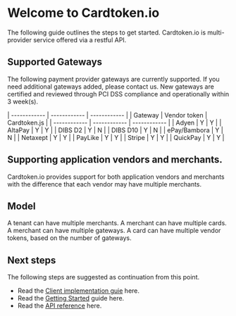 # Welcome to Cardtoken.io
The following guide outlines the steps to get started. Cardtoken.io is multi-provider service offered via a restful API.

## Supported Gateways
The following payment provider gateways are currently supported. If you need additional gateways added, please contact us. New gateways are certified and reviewed through PCI DSS compliance and operationally within 3 week(s).

| ------------ | ------------ | ------------ |
| Gateway      | Vendor token | Cardtoken.js |
| ------------ | ------------ | ------------ |
| Adyen        | Y | Y |
| AltaPay      | Y | Y |
| DIBS D2      | Y | N |
| DIBS D10     | Y | N |
| ePay/Bambora | Y | N |
| Netaxept     | Y | Y |
| PayLike      | Y | Y |
| Stripe       | Y | Y |
| QuickPay     | Y | Y |

## Supporting application vendors and merchants.
Cardtoken.io provides support for both application vendors and merchants with the difference that each vendor may have multiple merchants.

## Model
A tenant can have multiple merchants. A merchant can have multiple cards. A merchant can have multiple gateways. A card can have multiple vendor tokens, based on the number of gateways.

## Next steps
The following steps are suggested as continuation from this point.
* Read the [Client implementation guie](docs/client.md) here.
* Read the [Getting Started](docs/getting-started.md) guide here.
* Read the [API reference](api/) here.
